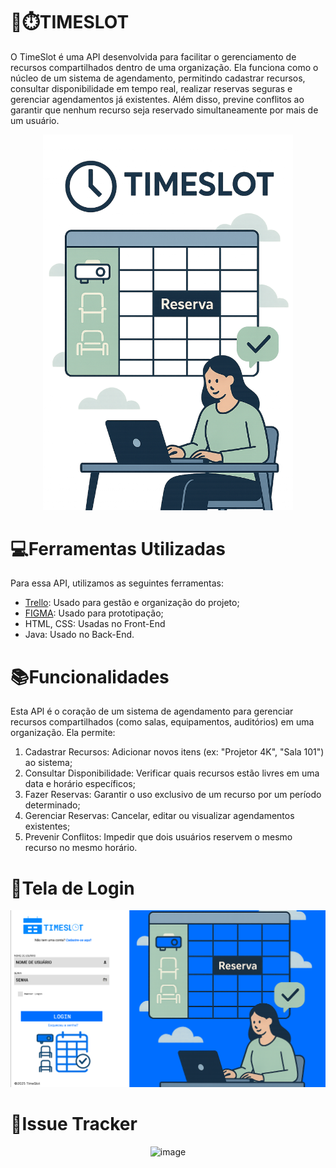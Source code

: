 # 📆⏱️TIMESLOT
O TimeSlot é uma API desenvolvida para facilitar o gerenciamento de recursos compartilhados dentro de uma organização.
Ela funciona como o núcleo de um sistema de agendamento, permitindo cadastrar recursos, consultar disponibilidade em tempo real, realizar reservas seguras e gerenciar agendamentos já existentes.
Além disso, previne conflitos ao garantir que nenhum recurso seja reservado simultaneamente por mais de um usuário. 

<p align="center">
<img src="https://github.com/GuilhermeADS13/API-AGENDAMENTO/blob/fe046d572b0f27b69a0d2ab6573d01eca77fb54f/TIMESLOT.png" alt= "logo do projeto" width="400">
</p>

# 💻Ferramentas Utilizadas
Para essa API, utilizamos as seguintes ferramentas:
- [Trello](https://trello.com/b/uuHnsnfA/api-agendamento): Usado para gestão e organização do projeto;
- [FIGMA](https://www.figma.com/design/nXpn7ePgYY5vHbfiZZ7SP5/TIMESLOT?node-id=0-1&p=f&t=MfXhmX5JMhzXBihN-0): Usado para prototipação;
- HTML, CSS: Usadas no Front-End
- Java: Usado no Back-End.

# 📚Funcionalidades
Esta APl é o coração de um sistema de agendamento para gerenciar recursos compartilhados (como salas, equipamentos, auditórios) em uma organização.
Ela permite:
1. Cadastrar Recursos: Adicionar novos itens (ex: "Projetor 4K", "Sala 101") ao sistema;
2. Consultar Disponibilidade: Verificar quais recursos estão livres em uma data e horário específicos;
3. Fazer Reservas: Garantir o uso exclusivo de um recurso por um período determinado;
4. Gerenciar Reservas: Cancelar, editar ou visualizar agendamentos existentes;
5. Prevenir Conflitos: Impedir que dois usuários reservem o mesmo recurso no mesmo horário.

# 🔹Tela de Login
<p align="center">
<img src="https://github.com/GuilhermeADS13/API-AGENDAMENTO/blob/b23e2106898e31deca4981dec79595b99877c259/TELADELOGIN.png" alt= "tela de login" width="800">
</p>

# 🔹Issue Tracker
<p align="center">
<img width="1358" height="349" alt="image" src="https://github.com/user-attachments/assets/92ad1253-8283-4082-81fe-2d60de4e3a0f" />
</p>
